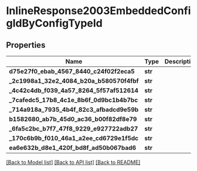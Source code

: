 # InlineResponse2003EmbeddedConfigIdByConfigTypeId

## Properties
Name | Type | Description | Notes
------------ | ------------- | ------------- | -------------
**d75e27f0_ebab_4567_8440_c24f02f2eca5** | **str** |  | [optional] 
**_2c1998a1_32e2_4084_b20a_b580570f4fbf** | **str** |  | [optional] 
**_4c42c4db_f039_4a57_8264_5f57af512614** | **str** |  | [optional] 
**_7cafedc5_17b8_4c1e_8b6f_0d9bc1b4b7bc** | **str** |  | [optional] 
**_714a918a_7935_4b4f_82c3_afbadcd9e59b** | **str** |  | [optional] 
**b1582680_ab7b_45d0_ac36_b00f82df8e79** | **str** |  | [optional] 
**_6fa5c2bc_b7f7_47f8_9229_e927722adb27** | **str** |  | [optional] 
**_170c6b9b_f010_46a1_a2ee_cd6729e1f5dc** | **str** |  | [optional] 
**ea6e632b_d8e1_420f_bd8f_ad50b067bad6** | **str** |  | [optional] 

[[Back to Model list]](../README.md#documentation-for-models) [[Back to API list]](../README.md#documentation-for-api-endpoints) [[Back to README]](../README.md)


